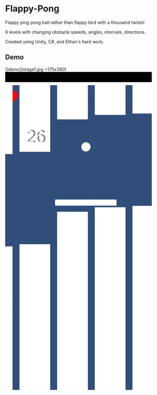 # Flappy-Pong
Flappy ping pong ball rather than flappy bird with a thousand twists!

6 levels with changing obstacle speeds, angles, intervals, directions.

Created using Unity, C#, and Ethan's hard work.

## Demo
![demo](stage1.jpg =175x380)
![demo](stage2.jpg)
